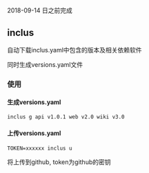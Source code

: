 ##

2018-09-14 日之前完成

## inclus

自动下载inclus.yaml中包含的版本及相关依赖软件

同时生成versions.yaml文件

### 使用

#### 生成versions.yaml
```
inclus g api v1.0.1 web v2.0 wiki v3.0
```


#### 上传versions.yaml

```
TOKEN=xxxxxx inclus u
```

将上传到github, token为github的密钥